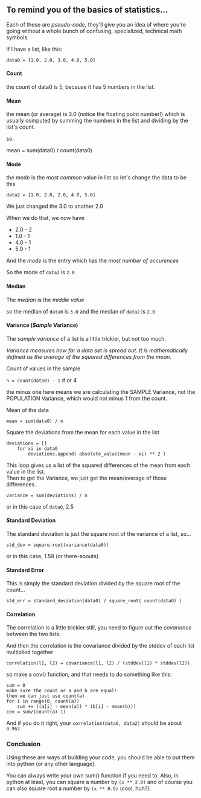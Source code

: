 ## To remind you of the basics of statistics...

Each of these are _pseudo-code_, they'll give you an idea of where you're going without a whole bunch of confusing, specialized, technical math symbols.

If I have a list, like this:

```
data0 = [1.0, 2.0, 3.0, 4.0, 5.0]
```

#### Count

the count of data0 is 5, because it has 5 numbers in the list.

#### Mean

the mean (or average) is 3.0 (notice the floating point number!) which is usually computed
by summing the numbers in the list and dividing by the list's count.

so.

mean = sum(data0) / count(data0)

#### Mode

the mode is the _most common_ value in list
so let's change the data to be this

```
data2 = [1.0, 2.0, 2.0, 4.0, 5.0]
```

We just changed the 3.0 to another 2.0

When we do that, we now have 

- 2.0 - 2
- 1.0 - 1
- 4.0 - 1
- 5.0 - 1

And the _mode_ is the entry which has the _most number of occurences_

So the mode of `data2` is `2.0`

#### Median

The _median_ is the _middle value_

so the median of `data0` is `3.0`
and the median of `data2` is `2.0`

#### Variance (_Sample_ Variance)

The _sample variance_ of a list is a little trickier, but not too much.

_Variance measures how far a data set is spread out. It is mathematically defined as the average of the squared differences from the mean._

Count of values in the sample

`n = count(data0) - 1`   # or 4

the minus one here means we are calculating the SAMPLE Variance, not the POPULATION Variance,
which would not minus 1 from the count.

Mean of the data

`mean = sum(data0) / n `

Square the deviations from the mean for each value in the list

```
deviations = []
    for xi in data0
        deviations.append( absolute_value(mean - xi) ** 2 )
```

This loop gives us a list of the squared differences of the mean from each value in the list.     
Then to get the Variance, we just get the mean/average of those differences.

`variance = sum(deviations) / n`

or in this case of `data0`, 2.5

#### Standard Deviation

The standard deviation is just the square root of the variance of a list, so...

`std_dev = square-root(variance(data0))`

or in this case, 1.58 (or there-abouts)

#### Standard Error

This is simply the standard deviation divided by the square root of the count...

`std_err = standard_deviation(data0) / square_root( count(data0) )`

#### Correlation

The correlation is a little trickier still, you need to figure out the _covariance_ between the two lists.

And then the correlation is the covariance divided by the stddev of each list multiplied together

`correlation(l1, l2) = covariance(l1, l2) / (stddev(l1) * stddev(l2))`

so make a cov() function, and that needs to do something like this:

```
sum = 0
make sure the count or a and b are equal!
then we can just use count(a)
for i in range(0, count(a))
    sum += ((a[i] - mean(a)) * (b[i] - mean(b)))
cov = sum/(count(a)-1)
```

And if you do it right, your `correlation(data0, data2)` should be about `0.962`


### Conclusion

Using these are ways of building your code, you should be able to put them into python (or any other language).

You can always write your own sum() function if you need to.
Also, in python at least, you can square a number by `(x ** 2.0)` and of course you can also square root a number by `(x ** 0.5)` (cool, huh?).
